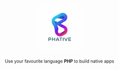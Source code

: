 <h1 align="center">
<img height="150" alt="project-logo" src="./docs/logo.jpg" />
</h1>

<div align="center">
Use your favourite language <strong>PHP</strong> to build native apps
</div>

<!-- ## Example -->

<!-- <div align="center"> -->
<!-- <img height="500" alt="project-logo" src="./docs/screen-shot.png" /> -->
<!-- </div> -->

